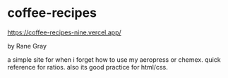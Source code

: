 # coffee-recipes
https://coffee-recipes-nine.vercel.app/

by Rane Gray

a simple site for when i forget how to use my aeropress or chemex. quick reference for ratios. also its good practice for html/css. 
